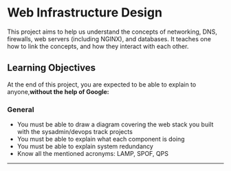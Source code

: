 # Web Infrastructure Design
This project aims to help us understand the concepts of networking, DNS, firewalls, web servers (including NGINX), and databases. It teaches one how to link the concepts, and how they interact with each other.

## Learning Objectives
At the end of this project, you are expected to be able to explain to anyone,**without the help of Google:**

### General
* You must be able to draw a diagram covering the web stack you built with the sysadmin/devops track projects
* You must be able to explain what each component is doing
* You must be able to explain system redundancy
* Know all the mentioned acronyms: LAMP, SPOF, QPS
<hr>
